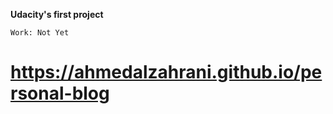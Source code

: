**Udacity's first project** 		

`Work: Not Yet`


https://ahmedalzahrani.github.io/personal-blog
=======
